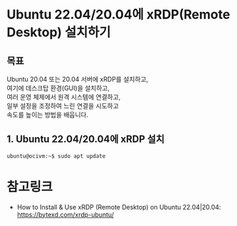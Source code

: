 # Ubuntu 22.04/20.04에 xRDP(Remote Desktop) 설치하기

## 목표

Ubuntu 20.04 또는 20.04 서버에 xRDP를 설치하고,   
여기에 데스크탑 환경(GUI)을 설치하고,    
여러 운영 체제에서 원격 시스템에 연결하고,    
일부 설정을 조정하여 느린 연결을 시도하고    
속도를 높이는 방법을 배웁니다.

## 1. Ubuntu 22.04/20.04에 xRDP 설치

```sh
ubuntu@ocivm:~$ sudo apt update
```

# 참고링크
- How to Install & Use xRDP (Remote Desktop) on Ubuntu 22.04|20.04: https://bytexd.com/xrdp-ubuntu/
